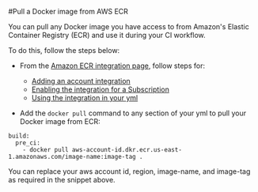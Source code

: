 
#Pull a Docker image from AWS ECR

You can pull any Docker image you have access to from Amazon's Elastic Container Registry (ECR) and use it during your CI workflow.

To do this, follow the steps below:

* From the [Amazon ECR integration page](../../../../../integrations/imageRegistries/ecr/), follow steps for:
    - [Adding an account integration](../../../../../integrations/imageRegistries/ecr/#addAccountIntegration)
    - [Enabling the integration for a Subscription](../../../../../integrations/imageRegistries/ecr/#addSubscriptionIntegration)
    - [Using the integration in your yml](../../../../../integrations/imageRegistries/ecr/#useIntegrationYml)

* Add the `docker pull` command to any section of your yml to pull your Docker image from ECR:

```
build:
  pre_ci:
    - docker pull aws-account-id.dkr.ecr.us-east-1.amazonaws.com/image-name:image-tag .

```
You can replace your aws account id, region, image-name, and image-tag as required in the snippet above.
